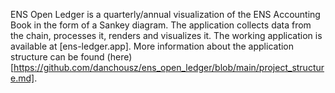 ENS Open Ledger is a quarterly/annual visualization of the ENS Accounting Book in the form of a Sankey diagram. The application collects data from the chain, processes it, renders and visualizes it. The working application is available at [ens-ledger.app]. More information about the application structure can be found (here)[https://github.com/danchousz/ens_open_ledger/blob/main/project_structure.md].